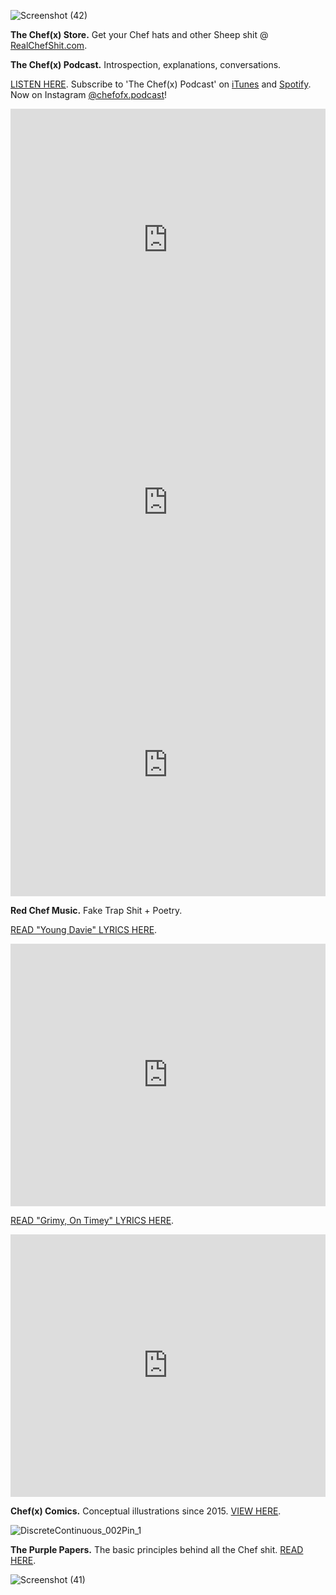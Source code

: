 ![Screenshot (42)](https://user-images.githubusercontent.com/25256570/63829818-63f9df80-c91f-11e9-8613-6509c6cfada5.png)

**The Chef(x) Store.** Get your Chef hats and other Sheep shit @ [RealChefShit.com](http://www.realchefshit.com).

**The Chef(x) Podcast.** Introspection, explanations, conversations. 

[LISTEN HERE](https://www.youtube.com/playlist?list=PLpf-EegYnknQoeSkuJC-Tj7xEVUT-hO1a). Subscribe to 'The Chef(x) Podcast' on [iTunes](https://itunes.apple.com/us/podcast/the-chef-x-podcast/id1304107115?mt=2) and [Spotify](https://open.spotify.com/show/2621Jbw5efMNSr9MeSAR7M). Now on Instagram [@chefofx.podcast](https://www.instagram.com/chefofx.podcast/?hl=en)!

<iframe width="100%" height="420" src="https://www.youtube.com/embed/43CX_yflWjI" frameborder="0" allow="accelerometer; autoplay; encrypted-media; gyroscope; picture-in-picture" allowfullscreen></iframe>

<iframe width="100%" height="420" src="https://www.youtube.com/embed/5I0UFEAMZnY" frameborder="0" allow="accelerometer; autoplay; encrypted-media; gyroscope; picture-in-picture" allowfullscreen></iframe>

<iframe width="100%" height="420" src="https://www.youtube.com/embed/XWmsf7_eDBE" frameborder="0" allow="accelerometer; autoplay; encrypted-media; gyroscope; picture-in-picture" allowfullscreen></iframe>

**Red Chef Music.** Fake Trap Shit + Poetry. 

[READ "Young Davie" LYRICS HERE](https://drive.google.com/open?id=1YJeulvsBUr8Uhu7fUfc7OgZoc3fLVW3l).

<iframe width="100%" height="420" src="https://www.youtube.com/embed/I1Afki_yZJw" frameborder="0" allow="accelerometer; autoplay; encrypted-media; gyroscope; picture-in-picture" allowfullscreen></iframe>

[READ "Grimy, On Timey" LYRICS HERE](https://drive.google.com/open?id=19FhazVYzeHnSYLn3CVr_qpf_rfX84Km6).

<iframe width="100%" height="420" src="https://www.youtube.com/embed/ieA2Si4TwOk" frameborder="0" allow="accelerometer; autoplay; encrypted-media; gyroscope; picture-in-picture" allowfullscreen></iframe>

**Chef(x) Comics.** Conceptual illustrations since 2015. [VIEW HERE](https://www.instagram.com/chefofx/?hl=en).

![DiscreteContinuous_002Pin_1](https://user-images.githubusercontent.com/25256570/63497391-7fc13980-c478-11e9-9167-feaada70162d.png)


**The Purple Papers.** The basic principles behind all the Chef shit. [READ HERE](https://drive.google.com/open?id=1eIErGm1g7K4sz4WCqiIOiKoobbV-yN7-).  

![Screenshot (41)](https://user-images.githubusercontent.com/25256570/63829817-63614900-c91f-11e9-89be-9d4bfb09b49c.png)

